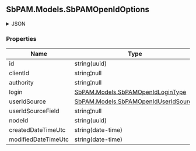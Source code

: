 
<h2 id="tocS_SbPAM.Models.SbPAMOpenIdOptions">SbPAM.Models.SbPAMOpenIdOptions</h2>

<a id="schemasbpam.models.sbpamopenidoptions"></a>
<a id="schema_SbPAM.Models.SbPAMOpenIdOptions"></a>
<a id="tocSsbpam.models.sbpamopenidoptions"></a>
<a id="tocssbpam.models.sbpamopenidoptions"></a>

<details><summary>JSON</summary>


```json
{
  "id": "497f6eca-6276-4993-bfeb-53cbbbba6f08",
  "clientId": "string",
  "authority": "string",
  "login": "SamAccountName",
  "userIdSource": "Introspection",
  "userIdSourceField": "string",
  "nodeId": "959356e3-6168-4a92-b4a5-b9d462be6177",
  "createdDateTimeUtc": "2019-08-24T14:15:22Z",
  "modifiedDateTimeUtc": "2019-08-24T14:15:22Z"
}

```


</details>

### Properties

|Name|Type|Required|Restrictions|Description|
|---|---|---|---|---|
|id|string(uuid)|false|none|none|
|clientId|string¦null|false|none|none|
|authority|string¦null|false|none|none|
|login|[SbPAM.Models.SbPAMOpenIdLoginType](../Models/sbpam.models.sbpamopenidlogintype.md)|false|none|none|
|userIdSource|[SbPAM.Models.SbPAMOpenIdUserIdSource](../Models/sbpam.models.sbpamopeniduseridsource.md)|false|none|none|
|userIdSourceField|string¦null|false|none|none|
|nodeId|string(uuid)|false|none|none|
|createdDateTimeUtc|string(date-time)|false|none|none|
|modifiedDateTimeUtc|string(date-time)|false|none|none|


